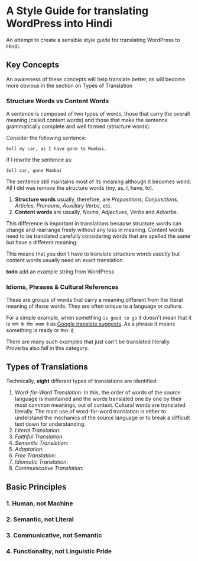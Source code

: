 # A Style Guide for translating WordPress into Hindi

An attempt to create a sensible style guide for translating WordPress to Hindi.

## Key Concepts

An awareness of these concepts will help translate better, as will become more obvious in the section on Types of Translation

### Structure Words vs Content Words

A sentence is composed of two types of words, those that carry the overall meaning (called content words) and those that make the sentence grammatically complete and well formed (structure words).

Consider the following sentence:

```
Sell my car, as I have gone to Mumbai.
```

If I rewrite the sentence as:

```
Sell car, gone Mumbai
```
The sentence still maintains most of its meaning although it becomes weird. All I did was remove the structure words (my, as, I, have, to).

 1. **Structure words** usually, therefore, are *Prepositions*, *Conjunctions*, *Articles*, *Pronouns*, *Auxillary Verbs*, etc.
 1. **Content words** are usually, *Nouns*, *Adjectives*, *Verbs* and *Adverbs*.

This difference is important in translations because structure words can change and rearrange freely without any loss in meaning. Content words need to be translated carefully considering words that are spelled the same but have a different meaning.

This means that you don't have to translate structure words *exactly* but content words usually need an exact translation.

**todo** add an example string from WordPress

### Idioms, Phrases & Cultural References

These are groups of words that carry a meaning different from the literal meaning of those words. They are often unique to a language or culture.

For a simple example, when something `is good to go` it doesn't mean that it is `जाने के लिए अच्छा है` as [Google translate suggests](https://translate.google.com/#auto/hi/is%20good%20to%20go). As a phrase it means something is ready or `तैयार है`.

There are many such examples that just can't be translated literally. Proverbs also fall in this category. 

## Types of Translations

Technically, **eight** different types of translations are identified:

 1. *Word-for-Word Translation*: In this, the order of words of the source language is maintained and the words translated one by one by their most common meanings, out of context. Cultural words are translated literally. The main use of word-for-word translation is either to understand the mechanics of the source language or to break a difficult text down for understanding. 
 1. *Literal Translation*: 
 1. *Faithful Translation*:
 1. *Semantic Translation*:
 1. *Adaptation*:
 1. *Free Translation*:
 1. *Idiomatic Translation*:
 1. *Communicative Translation*:

## Basic Principles

### 1. Human, not Machine

### 2. Semantic, not Literal

### 3. Communicative, not Semantic

### 4. Functionality, not Linguistic Pride